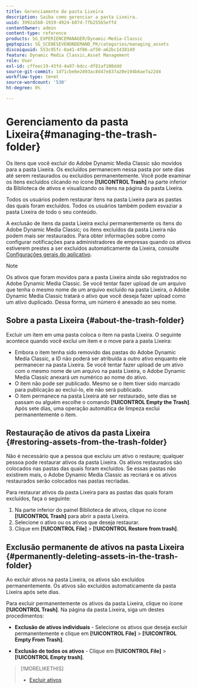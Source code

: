 ```yaml
---
title: Gerenciamento da pasta Lixeira
description: Saiba como gerenciar a pasta Lixeira.
uuid: 3992a5b8-1919-4924-b07d-7fb25565effd
contentOwner: admin
content-type: reference
products: SG_EXPERIENCEMANAGER/Dynamic-Media-Classic
geptopics: SG_SCENESEVENONDEMAND_PK/categories/managing_assets
discoiquuid: 553c95fc-0a41-4f06-af50-a62bc1438149
feature: Dynamic Media Classic,Asset Management
role: User
exl-id: cffeec19-43fd-4a97-bdcc-df81af108ddd
source-git-commit: 1d71cbe6e2493ac8d47e837a20e194b6ae7a22d4
workflow-type: tm+mt
source-wordcount: '530'
ht-degree: 0%

---
```


# Gerenciamento da pasta Lixeira{#managing-the-trash-folder}

Os itens que você excluir do Adobe Dynamic Media Classic são movidos para a pasta Lixeira. Os excluídos permanecem nessa pasta por sete dias até serem restaurados ou excluídos permanentemente. Você pode examinar os itens excluídos clicando no ícone **[!UICONTROL Trash]** na parte inferior da Biblioteca de ativos e visualizando os itens na página da pasta Lixeira.

Todos os usuários podem restaurar itens na pasta Lixeira para as pastas das quais foram excluídos. Todos os usuários também podem esvaziar a pasta Lixeira de todo o seu conteúdo.

A exclusão de itens da pasta Lixeira exclui permanentemente os itens do Adobe Dynamic Media Classic; os itens excluídos da pasta Lixeira não podem mais ser restaurados. Para obter informações sobre como configurar notificações para administradores de empresas quando os ativos estiverem prestes a ser excluídos automaticamente da Lixeira, consulte [Configurações gerais do aplicativo](application-setup.md#general_settings).

>[!NOTE]
>
>Os ativos que foram movidos para a pasta Lixeira ainda são registrados no Adobe Dynamic Media Classic. Se você tentar fazer upload de um arquivo que tenha o mesmo nome de um arquivo excluído na pasta Lixeira, o Adobe Dynamic Media Classic tratará o ativo que você deseja fazer upload como um ativo duplicado. Dessa forma, um número é anexado ao seu nome.

## Sobre a pasta Lixeira {#about-the-trash-folder}

Excluir um item em uma pasta coloca o item na pasta Lixeira. O seguinte acontece quando você exclui um item e o move para a pasta Lixeira:

* Embora o item tenha sido removido das pastas do Adobe Dynamic Media Classic, a ID não poderá ser atribuída a outro ativo enquanto ele permanecer na pasta Lixeira. Se você tentar fazer upload de um ativo com o mesmo nome de um arquivo na pasta Lixeira, o Adobe Dynamic Media Classic anexará um numérico ao nome do ativo.
* O item não pode ser publicado. Mesmo se o item tiver sido marcado para publicação ao excluí-lo, ele não será publicado.
* O item permanece na pasta Lixeira até ser restaurado, sete dias se passam ou alguém escolhe o comando **[!UICONTROL Empty the Trash]**. Após sete dias, uma operação automática de limpeza exclui permanentemente o item.

## Restauração de ativos da pasta Lixeira {#restoring-assets-from-the-trash-folder}

Não é necessário que a pessoa que excluiu um ativo o restaure; qualquer pessoa pode restaurar ativos da pasta Lixeira. Os ativos restaurados são colocados nas pastas das quais foram excluídos. Se essas pastas não existirem mais, o Adobe Dynamic Media Classic as recriará e os ativos restaurados serão colocados nas pastas recriadas.

Para restaurar ativos da pasta Lixeira para as pastas das quais foram excluídos, faça o seguinte:

1. Na parte inferior do painel Biblioteca de ativos, clique no ícone **[!UICONTROL Trash]** para abrir a pasta Lixeira.
1. Selecione o ativo ou os ativos que deseja restaurar.
1. Clique em **[!UICONTROL File]** > **[!UICONTROL Restore from trash]**.

## Exclusão permanente de ativos na pasta Lixeira {#permanently-deleting-assets-in-the-trash-folder}

Ao excluir ativos na pasta Lixeira, os ativos são excluídos permanentemente. Os ativos são excluídos automaticamente da pasta Lixeira após sete dias.

Para excluir permanentemente os ativos da pasta Lixeira, clique no ícone **[!UICONTROL Trash]**. Na página da pasta Lixeira, siga um destes procedimentos:

* **Exclusão de ativos individuais**  - Selecione os ativos que deseja excluir permanentemente e clique em  **[!UICONTROL File]** >  **[!UICONTROL Empty From Trash]**.

* **Exclusão de todos os ativos**  - Clique em  **[!UICONTROL File]** >  **[!UICONTROL Empty trash]**.

>[!MORELIKETHIS]
>
>* [Excluir ativos](moving-renaming-deleting-assets.md#delete_assets)

